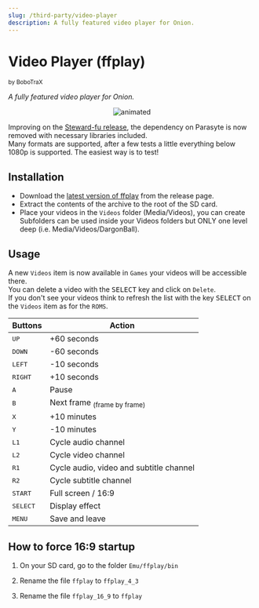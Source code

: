 ```yaml
---
slug: /third-party/video-player
description: A fully featured video player for Onion.
---
```


# Video Player (ffplay)

<sup>by BoboTraX</sup>

*A fully featured video player for Onion.*

<p align="center">
  <img src="https://user-images.githubusercontent.com/17168896/193084909-ec97ca37-3b0f-4433-a240-2ccc62421671.gif" alt="animated" />
</p>

Improving on the [Steward-fu release](https://steward-fu.github.io/website/handheld/miyoo-mini/parasyte_build_ffplay.htm), the dependency on Parasyte is now removed with necessary libraries included.  
Many formats are supported, after a few tests a little everything below 1080p is supported. The easiest way is to test!


## Installation

- Download the [latest version of ffplay](https://github.com/bobotrax/ffplay_Miyoo/releases) from the release page.
- Extract the contents of the archive to the root of the SD card.
- Place your videos in the `Videos` folder (Media/Videos), you can create Subfolders can be used inside your Videos folders but ONLY one level deep (i.e. Media/Videos/DargonBall).


## Usage

A new `Videos` item is now available in `Games` your videos will be accessible there.<br/>
You can delete a video with the <kbd>SELECT</kbd> key and click on `Delete`.<br/>
If you don't see your videos think to refresh the list with the key <kbd>SELECT</kbd> on the `Videos` item as for the `ROMS`.

<table align="center">
<thead>
<tr>
<th>Buttons</th>
<th>Action</th>
</tr>
</thead>
<tbody>
<tr>
<td><kbd>UP</kbd></td>
<td>+60 seconds</td>
</tr>
<tr>
<td><kbd>DOWN</kbd></td>
<td>-60 seconds</td>
</tr>
<tr>
<td><kbd>LEFT</kbd></td>
<td>-10 seconds</td>
</tr>
<tr>
<td><kbd>RIGHT</kbd></td>
<td>+10 seconds</td>
</tr>
<tr>
<td><kbd>A</kbd></td>
<td>Pause</td>
</tr>
<tr>
<td><kbd>B</kbd></td>
<td>Next frame <sub>(frame by frame)</sub></td>
</tr>
<tr>
<td><kbd>X</kbd></td>
<td>+10 minutes</td>
</tr>
<tr>
<td><kbd>Y</kbd></td>
<td>-10 minutes</td>
</tr>
<tr>
<td><kbd>L1</kbd></td>
<td>Cycle audio channel</td>
</tr>
<tr>
<td><kbd>L2</kbd></td>
<td>Cycle video channel</td>
</tr>
<tr>
<td><kbd>R1</kbd></td>
<td>Cycle audio, video and subtitle channel</td>
</tr>
<tr>
<td><kbd>R2</kbd></td>
<td>Cycle subtitle channel</td>
</tr>
<tr>
<td><kbd>START</kbd></td>
<td>Full screen / 16:9</td>
</tr>
<tr>
<td><kbd>SELECT</kbd></td>
<td>Display effect</td>
</tr>
<tr>
<td><kbd>MENU</kbd></td>
<td>Save and leave</td>
</tr>
</tbody>
</table>

## How to force 16:9 startup

1. On your SD card, go to the folder `Emu/ffplay/bin`

2. Rename the file `ffplay` to `ffplay_4_3`

3. Rename the file `ffplay_16_9` to `ffplay`
